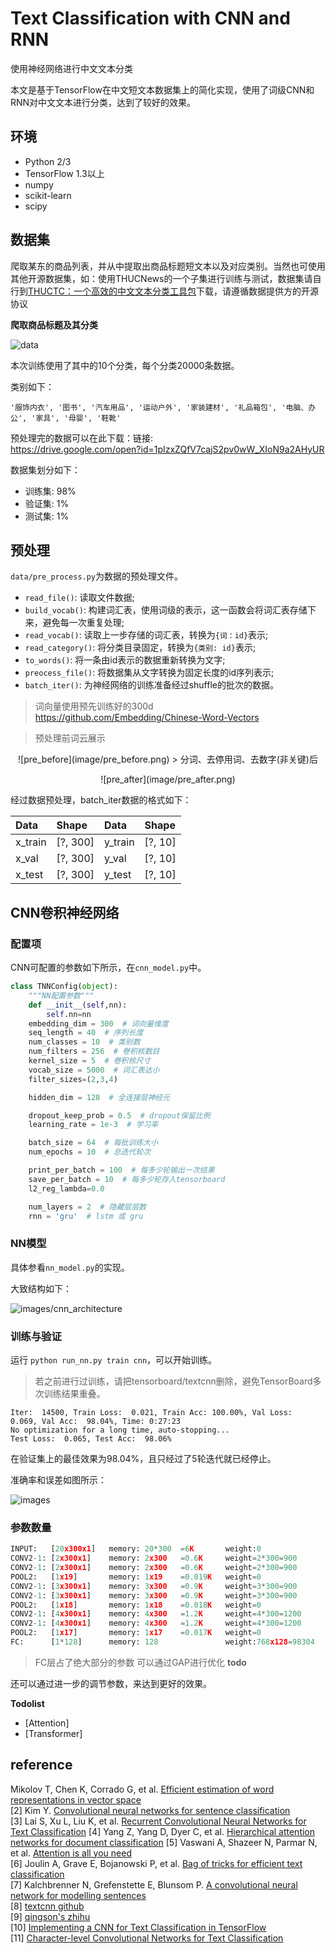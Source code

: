 # Text Classification with CNN and RNN

使用神经网络进行中文文本分类

本文是基于TensorFlow在中文短文本数据集上的简化实现，使用了词级CNN和RNN对中文文本进行分类，达到了较好的效果。



## 环境

- Python 2/3
- TensorFlow 1.3以上
- numpy
- scikit-learn
- scipy

## 数据集

爬取某东的商品列表，并从中提取出商品标题短文本以及对应类别。当然也可使用其他开源数据集，如：使用THUCNews的一个子集进行训练与测试，数据集请自行到[THUCTC：一个高效的中文文本分类工具包](http://thuctc.thunlp.org/)下载，请遵循数据提供方的开源协议

**爬取商品标题及其分类**

![data](image/data.png)

本次训练使用了其中的10个分类，每个分类20000条数据。

类别如下：

```
'服饰内衣', '图书', '汽车用品', '运动户外', '家装建材', '礼品箱包', '电脑、办公', '家具', '母婴', '鞋靴'
```

预处理完的数据可以在此下载：链接:  
https://drive.google.com/open?id=1pIzxZQfV7cajS2pv0wW_XIoN9a2AHyUR

数据集划分如下：

- 训练集: 98%
- 验证集: 1%
- 测试集: 1%


## 预处理

`data/pre_process.py`为数据的预处理文件。

- `read_file()`: 读取文件数据;
- `build_vocab()`: 构建词汇表，使用词级的表示，这一函数会将词汇表存储下来，避免每一次重复处理;
- `read_vocab()`: 读取上一步存储的词汇表，转换为`{词：id}`表示;
- `read_category()`: 将分类目录固定，转换为`{类别: id}`表示;
- `to_words()`: 将一条由id表示的数据重新转换为文字;
- `preocess_file()`: 将数据集从文字转换为固定长度的id序列表示;
- `batch_iter()`: 为神经网络的训练准备经过shuffle的批次的数据。
> 词向量使用预先训练好的300d  
https://github.com/Embedding/Chinese-Word-Vectors

> 预处理前词云展示
<p align="center">![pre_before](image/pre_before.png)
> 分词、去停用词、去数字(非关键)后
<p align="center">![pre_after](image/pre_after.png)

经过数据预处理，batch_iter数据的格式如下：

| Data | Shape | Data | Shape |
| :---------- | :---------- | :---------- | :---------- |
| x_train | [?, 300] | y_train | [?, 10] |
| x_val | [?, 300] | y_val | [?, 10] |
| x_test | [?, 300] | y_test | [?, 10] |

## CNN卷积神经网络

### 配置项

CNN可配置的参数如下所示，在`cnn_model.py`中。

```python
class TNNConfig(object):
    """NN配置参数"""
    def __init__(self,nn):
        self.nn=nn
    embedding_dim = 300  # 词向量维度
    seq_length = 40  # 序列长度
    num_classes = 10  # 类别数
    num_filters = 256  # 卷积核数目
    kernel_size = 5  # 卷积核尺寸
    vocab_size = 5000  # 词汇表达小
    filter_sizes=(2,3,4)

    hidden_dim = 128  # 全连接层神经元

    dropout_keep_prob = 0.5  # dropout保留比例
    learning_rate = 1e-3  # 学习率

    batch_size = 64  # 每批训练大小
    num_epochs = 10  # 总迭代轮次

    print_per_batch = 100  # 每多少轮输出一次结果
    save_per_batch = 10  # 每多少轮存入tensorboard
    l2_reg_lambda=0.0

    num_layers = 2  # 隐藏层层数
    rnn = 'gru'  # lstm 或 gru
```

### NN模型

具体参看`nn_model.py`的实现。

大致结构如下：

![images/cnn_architecture](image/networks.png)

### 训练与验证

运行 `python run_nn.py train cnn`，可以开始训练。

> 若之前进行过训练，请把tensorboard/textcnn删除，避免TensorBoard多次训练结果重叠。

```
Iter:  14500, Train Loss:  0.021, Train Acc: 100.00%, Val Loss:  0.069, Val Acc:  98.04%, Time: 0:27:23
No optimization for a long time, auto-stopping...
Test Loss:  0.065, Test Acc:  98.06%
```
在验证集上的最佳效果为98.04%，且只经过了5轮迭代就已经停止。

准确率和误差如图所示：

![images](image/loss&acc.png)

### 参数数量

```python
INPUT:   [20x300x1]   memory: 20*300  =6K       weight:0
CONV2-1: [2x300x1]    memory: 2x300   =0.6K     weight=2*300=900
CONV2-1: [2x300x1]    memory: 2x300   =0.6K     weight=2*300=900
POOL2:   [1x19]       memory: 1x19    =0.019K   weight=0
CONV2-1: [3x300x1]    memory: 3x300   =0.9K     weight=3*300=900
CONV2-1: [3x300x1]    memory: 3x300   =0.9K     weight=3*300=900
POOL2:   [1x18]       memory: 1x18    =0.018K   weight=0
CONV2-1: [4x300x1]    memory: 4x300   =1.2K     weight=4*300=1200
CONV2-1: [4x300x1]    memory: 4x300   =1.2K     weight=4*300=1200
POOL2:   [1x17]       memory: 1x17    =0.017K   weight=0
FC:      [1*128]      memory: 128               weight:768x128=98304
```
>FC层占了绝大部分的参数 可以通过GAP进行优化      **todo**

还可以通过进一步的调节参数，来达到更好的效果。

**Todolist**
 - [Attention]
 - [Transformer]

## reference


Mikolov T, Chen K, Corrado G, et al. [Efficient estimation of word representations in vector space](https://arxiv.org/abs/1301.3781)  
[2]	Kim Y. [Convolutional neural networks for sentence classification](https://arxiv.org/abs/1408.5882)  
[3]	Lai S, Xu L, Liu K, et al. [Recurrent Convolutional Neural Networks for Text Classification](https://www.aaai.org/ocs/index.php/AAAI/AAAI15/paper/view/9745)
[4]	Yang Z, Yang D, Dyer C, et al. [Hierarchical attention networks for document classification](http://www.aclweb.org/anthology/N16-1174)
[5]	Vaswani A, Shazeer N, Parmar N, et al. [Attention is all you need](https://arxiv.org/abs/1706.03762)  
[6]	Joulin A, Grave E, Bojanowski P, et al. [Bag of tricks for efficient text classification](https://arxiv.org/abs/1607.01759)  
[7]	Kalchbrenner N, Grefenstette E, Blunsom P. [A convolutional neural network for modelling sentences](https://arxiv.org/abs/1404.2188)  
[8] [textcnn github ](https://github.com/gaussic/text-classification-cnn-rnn)  
[9] [qingson's zhihu](https://zhuanlan.zhihu.com/p/25928551)  
[10] [Implementing a CNN for Text Classification in TensorFlow](http://www.wildml.com/2015/12/implementing-a-cnn-for-text-classification-in-tensorflow/)  
[11] [Character-level Convolutional Networks for Text Classification](https://arxiv.org/abs/1509.01626)
